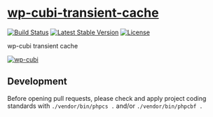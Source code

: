 # [wp-cubi-transient-cache](https://github.com/globalis-ms/wp-cubi-transient-cache)

[![Build Status](https://travis-ci.com/globalis-ms/wp-cubi-transient-cache.svg?branch=master)](https://travis-ci.com/globalis-ms/wp-cubi-transient-cache)
[![Latest Stable Version](https://poser.pugx.org/globalis/wp-cubi-transient-cache/v/stable)](https://packagist.org/packages/globalis/wp-cubi-transient-cache)
[![License](https://poser.pugx.org/globalis/wp-cubi-transient-cache/license)](https://github.com/globalis-ms/wp-cubi-transient-cache/blob/master/LICENSE.md)

wp-cubi transient cache

[![wp-cubi](https://github.com/globalis-ms/wp-cubi/raw/master/.resources/wp-cubi-500x175.jpg)](https://github.com/globalis-ms/wp-cubi/)

## Development

Before opening pull requests, please check and apply project coding standards with `./vendor/bin/phpcs .` and/or `./vendor/bin/phpcbf .`
